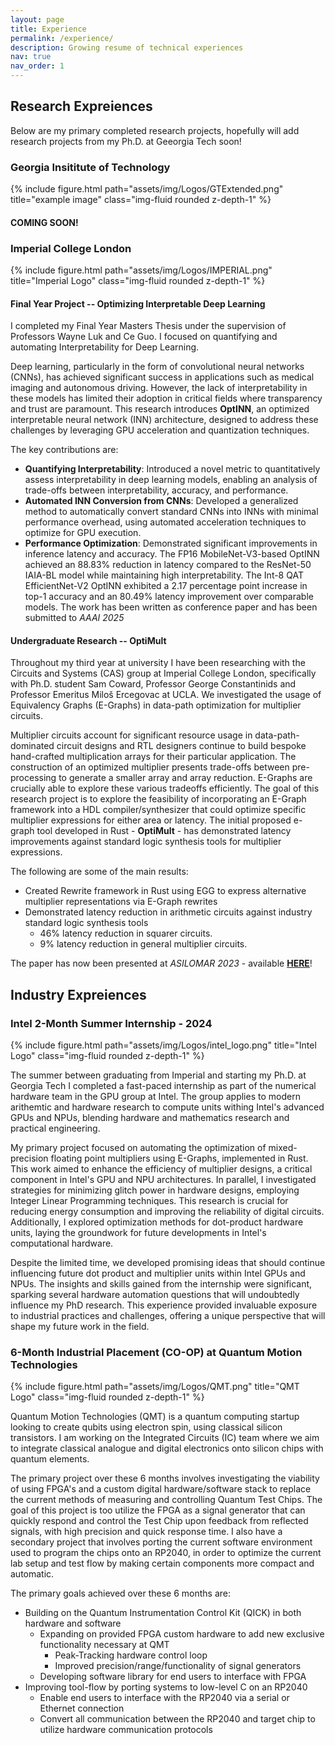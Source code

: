 ```yaml
---
layout: page
title: Experience
permalink: /experience/
description: Growing resume of technical experiences
nav: true
nav_order: 1
---
```


## Research Expreiences

Below are my primary completed research projects, hopefully will add research projects from my Ph.D. at Geeorgia Tech soon!

### Georgia Insititute of Technology

<div class="row">
    <div class="col-sm mt-3 mt-md-0">
        {% include figure.html path="assets/img/Logos/GTExtended.png" title="example image" class="img-fluid rounded z-depth-1" %}
    </div>
</div>

#### COMING SOON!

### Imperial College London

<div class="row">
    <div class="col-sm mt-3 mt-md-0">
        {% include figure.html path="assets/img/Logos/IMPERIAL.png" title="Imperial Logo" class="img-fluid rounded z-depth-1" %}
    </div>
</div>

#### Final Year Project -- Optimizing Interpretable Deep Learning

I completed my Final Year Masters Thesis under the supervision of Professors Wayne Luk and Ce Guo. I focused on quantifying and automating Interpretability for Deep Learning.  

Deep learning, particularly in the form of convolutional neural networks (CNNs), has achieved significant success in applications such as medical imaging and autonomous driving. However, the lack of interpretability in these models has limited their adoption in critical fields where transparency and trust are paramount. This research introduces **OptINN**, an optimized interpretable neural network (INN) architecture, designed to address these challenges by leveraging GPU acceleration and quantization techniques.

The key contributions are:

- **Quantifying Interpretability**: Introduced a novel metric to quantitatively assess interpretability in deep learning models, enabling an analysis of trade-offs between interpretability, accuracy, and performance.
- **Automated INN Conversion from CNNs**: Developed a generalized method to automatically convert standard CNNs into INNs with minimal performance overhead, using automated acceleration techniques to optimize for GPU execution.
- **Performance Optimization**: Demonstrated significant improvements in inference latency and accuracy. The FP16 MobileNet-V3-based OptINN achieved an 88.83% reduction in latency compared to the ResNet-50 IAIA-BL model while maintaining high interpretability. The Int-8 QAT EfficientNet-V2 OptINN exhibited a 2.17 percentage point increase in top-1 accuracy and an 80.49% latency improvement over comparable models.
The work has been written as conference paper and has been submitted to *AAAI 2025*

#### Undergraduate Research -- OptiMult

Throughout my third year at university I have been researching with the Circuits and Systems (CAS) group at Imperial College London, specifically with Ph.D. student Sam Coward, Professor George Constantinids and Professor Emeritus Miloš Ercegovac at UCLA. We investigated the usage of Equivalency Graphs (E-Graphs) in data-path optimization for multiplier circuits.  

Multiplier circuits account for significant resource usage in data-path-dominated circuit designs and RTL designers continue to build bespoke hand-crafted multiplication arrays for their particular application. The construction of an optimized multiplier presents trade-offs between pre-processing to generate a smaller array and array reduction. E-Graphs are crucially able to explore these various tradeoffs efficiently. The goal of this research project is to explore the feasibility of incorporating an E-Graph framework into a HDL compiler/synthesizer that could optimize specific multiplier expressions for either area or latency. The initial proposed e-graph tool developed in Rust - **OptiMult** - has demonstrated latency improvements against standard logic synthesis tools for multiplier expressions.

The following are some of the main results:

- Created Rewrite framework in Rust using EGG to express alternative multiplier representations via E-Graph rewrites
- Demonstrated latency reduction in arithmetic circuits against industry standard logic synthesis tools
  - 46% latency reduction in squarer circuits.
  - 9% latency reduction in general multiplier circuits.

The paper has now been presented at *ASILOMAR 2023* - available [**HERE**](https://ieeexplore.ieee.org/document/10476812)!

## Industry Expreiences

### Intel 2-Month Summer Internship - 2024

<div class="row">
    <div class="col-sm mt-3 mt-md-0">
        {% include figure.html path="assets/img/Logos/intel_logo.png" title="Intel Logo" class="img-fluid rounded z-depth-1" %}
    </div>
</div>

The summer between graduating from Imperial and starting my Ph.D. at Georgia Tech I completed a fast-paced internship as part of the numerical hardware team in the GPU group at Intel. The group applies to modern arithemtic and hardware research to compute units withing Intel's advanced GPUs and NPUs, blending hardware and mathematics research and practical engineering.

My primary project focused on automating the optimization of mixed-precision floating point multipliers using E-Graphs, implemented in Rust. This work aimed to enhance the efficiency of multiplier designs, a critical component in Intel's GPU and NPU architectures. In parallel, I investigated strategies for minimizing glitch power in hardware designs, employing Integer Linear Programming techniques. This research is crucial for reducing energy consumption and improving the reliability of digital circuits. Additionally, I explored optimization methods for dot-product hardware units, laying the groundwork for future developments in Intel's computational hardware.

Despite the limited time, we developed promising ideas that should continue influencing future dot product and multiplier units within Intel GPUs and NPUs. The insights and skills gained from the internship were significant, sparking several hardware automation questions that will undoubtedly influence my PhD research. This experience provided invaluable exposure to industrial practices and challenges, offering a unique perspective that will shape my future work in the field.

### 6-Month Industrial Placement (CO-OP) at Quantum Motion Technologies

<div class="row">
    <div class="col-sm mt-3 mt-md-0">
        {% include figure.html path="assets/img/Logos/QMT.png" title="QMT Logo" class="img-fluid rounded z-depth-1" %}
    </div>
</div>

Quantum Motion Technologies (QMT) is a quantum computing startup looking to create qubits using electron spin, using classical silicon transistors. I am working on the Integrated Circuits (IC) team where we aim to integrate classical analogue and digital electronics onto silicon chips with quantum elements.

The primary project over these 6 months involves investigating the viability of using FPGA's and a custom digital hardware/software stack to replace the current methods of measuring and controlling Quantum Test Chips. The goal of this project is too utilize the FPGA as a signal generator that can quickly respond and control the Test Chip upon feedback from reflected signals, with high precision and quick response time. I also have a secondary project that involves porting the current software environment used to program the chips onto an RP2040, in order to optimize the current lab setup and test flow by making certain components more compact and automatic.

The primary goals achieved over these 6 months are:

- Building on the Quantum Instrumentation Control Kit (QICK) in both hardware and software
  - Expanding on provided FPGA custom hardware to add new exclusive functionality necessary at QMT
    - Peak-Tracking hardware control loop
    - Improved precision/range/functionality of signal generators
  - Developing software library for end users to interface with FPGA
- Improving tool-flow by porting systems to low-level C on an RP2040
  - Enable end users to interface with the RP2040 via a serial or Ethernet connection
  - Convert all communication between the RP2040 and target chip to utilize hardware communication protocols

<!-- <style>
.row {
  background-color: white;
}
</style> -->